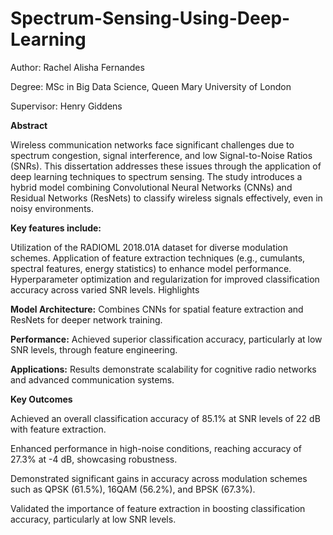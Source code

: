# Spectrum-Sensing-Using-Deep-Learning

Author: Rachel Alisha Fernandes

Degree: MSc in Big Data Science, Queen Mary University of London

Supervisor: Henry Giddens

**Abstract**

Wireless communication networks face significant challenges due to spectrum congestion, signal interference, and low Signal-to-Noise Ratios (SNRs). This dissertation addresses these issues through the application of deep learning techniques to spectrum sensing. The study introduces a hybrid model combining Convolutional Neural Networks (CNNs) and Residual Networks (ResNets) to classify wireless signals effectively, even in noisy environments.

**Key features include:**

Utilization of the RADIOML 2018.01A dataset for diverse modulation schemes.
Application of feature extraction techniques (e.g., cumulants, spectral features, energy statistics) to enhance model performance.
Hyperparameter optimization and regularization for improved classification accuracy across varied SNR levels.
Highlights

**Model Architecture:** Combines CNNs for spatial feature extraction and ResNets for deeper network training.

**Performance:** Achieved superior classification accuracy, particularly at low SNR levels, through feature engineering.

**Applications:** Results demonstrate scalability for cognitive radio networks and advanced communication systems.

**Key Outcomes**

Achieved an overall classification accuracy of 85.1% at SNR levels of 22 dB with feature extraction.

Enhanced performance in high-noise conditions, reaching accuracy of 27.3% at -4 dB, showcasing robustness.

Demonstrated significant gains in accuracy across modulation schemes such as QPSK (61.5%), 16QAM (56.2%), and BPSK (67.3%).

Validated the importance of feature extraction in boosting classification accuracy, particularly at low SNR levels.
